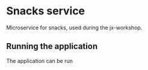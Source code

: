 # Snacks service

Microservice for snacks, used during the jx-workshop.

## Running the application

The application can be run 
